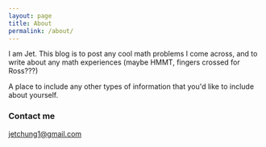 ```yaml
---
layout: page
title: About
permalink: /about/
---
```


I am Jet. This blog is to post any cool math problems I come across, and to write about any math experiences (maybe HMMT, fingers crossed for Ross???)

A place to include any other types of information that you'd like to include about yourself.

### Contact me

[jetchung1@gmail.com](mailto:jetchung1@gmail.com)
